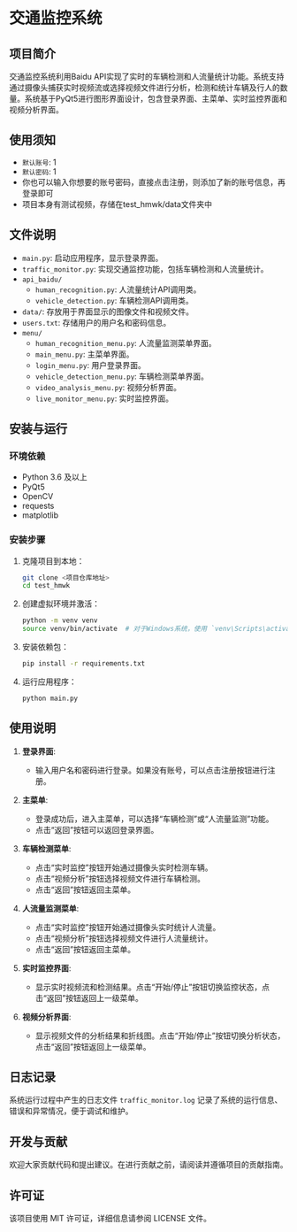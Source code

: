 # 交通监控系统

## 项目简介
交通监控系统利用Baidu API实现了实时的车辆检测和人流量统计功能。系统支持通过摄像头捕获实时视频流或选择视频文件进行分析，检测和统计车辆及行人的数量。系统基于PyQt5进行图形界面设计，包含登录界面、主菜单、实时监控界面和视频分析界面。

## 使用须知
- `默认账号`: 1
- `默认密码`: 1
- 你也可以输入你想要的账号密码，直接点击注册，则添加了新的账号信息，再登录即可
- 项目本身有测试视频，存储在test_hmwk/data文件夹中

## 文件说明

- `main.py`: 启动应用程序，显示登录界面。
- `traffic_monitor.py`: 实现交通监控功能，包括车辆检测和人流量统计。
- `api_baidu/`
  - `human_recognition.py`: 人流量统计API调用类。
  - `vehicle_detection.py`: 车辆检测API调用类。
- `data/`: 存放用于界面显示的图像文件和视频文件。
- `users.txt`: 存储用户的用户名和密码信息。
- `menu/`
  - `human_recognition_menu.py`: 人流量监测菜单界面。
  - `main_menu.py`: 主菜单界面。
  - `login_menu.py`: 用户登录界面。
  - `vehicle_detection_menu.py`: 车辆检测菜单界面。
  - `video_analysis_menu.py`: 视频分析界面。
  - `live_monitor_menu.py`: 实时监控界面。

## 安装与运行

### 环境依赖
- Python 3.6 及以上
- PyQt5
- OpenCV
- requests
- matplotlib

### 安装步骤
1. 克隆项目到本地：
    ```bash
    git clone <项目仓库地址>
    cd test_hmwk
    ```

2. 创建虚拟环境并激活：
    ```bash
    python -m venv venv
    source venv/bin/activate  # 对于Windows系统，使用 `venv\Scripts\activate`
    ```

3. 安装依赖包：
    ```bash
    pip install -r requirements.txt
    ```

4. 运行应用程序：
    ```bash
    python main.py
    ```

## 使用说明

1. **登录界面**:
    - 输入用户名和密码进行登录。如果没有账号，可以点击注册按钮进行注册。

2. **主菜单**:
    - 登录成功后，进入主菜单，可以选择“车辆检测”或“人流量监测”功能。
    - 点击“返回”按钮可以返回登录界面。

3. **车辆检测菜单**:
    - 点击“实时监控”按钮开始通过摄像头实时检测车辆。
    - 点击“视频分析”按钮选择视频文件进行车辆检测。
    - 点击“返回”按钮返回主菜单。

4. **人流量监测菜单**:
    - 点击“实时监控”按钮开始通过摄像头实时统计人流量。
    - 点击“视频分析”按钮选择视频文件进行人流量统计。
    - 点击“返回”按钮返回主菜单。

5. **实时监控界面**:
    - 显示实时视频流和检测结果。点击“开始/停止”按钮切换监控状态，点击“返回”按钮返回上一级菜单。

6. **视频分析界面**:
    - 显示视频文件的分析结果和折线图。点击“开始/停止”按钮切换分析状态，点击“返回”按钮返回上一级菜单。

## 日志记录

系统运行过程中产生的日志文件 `traffic_monitor.log` 记录了系统的运行信息、错误和异常情况，便于调试和维护。

## 开发与贡献

欢迎大家贡献代码和提出建议。在进行贡献之前，请阅读并遵循项目的贡献指南。

## 许可证

该项目使用 MIT 许可证，详细信息请参阅 LICENSE 文件。
